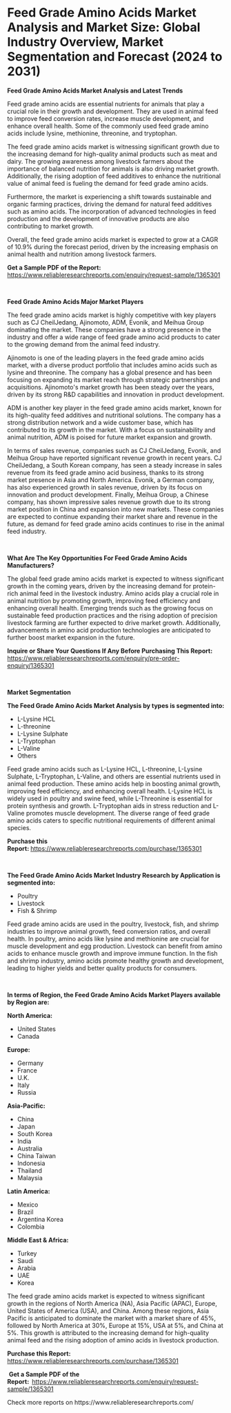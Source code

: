 <p><h1>Feed Grade Amino Acids Market Analysis and Market Size: Global Industry Overview, Market Segmentation and Forecast (2024 to 2031)</h1></p><p><strong>Feed Grade Amino Acids Market Analysis and Latest Trends</strong></p>
<p><p>Feed grade amino acids are essential nutrients for animals that play a crucial role in their growth and development. They are used in animal feed to improve feed conversion rates, increase muscle development, and enhance overall health. Some of the commonly used feed grade amino acids include lysine, methionine, threonine, and tryptophan.</p><p>The feed grade amino acids market is witnessing significant growth due to the increasing demand for high-quality animal products such as meat and dairy. The growing awareness among livestock farmers about the importance of balanced nutrition for animals is also driving market growth. Additionally, the rising adoption of feed additives to enhance the nutritional value of animal feed is fueling the demand for feed grade amino acids.</p><p>Furthermore, the market is experiencing a shift towards sustainable and organic farming practices, driving the demand for natural feed additives such as amino acids. The incorporation of advanced technologies in feed production and the development of innovative products are also contributing to market growth.</p><p>Overall, the feed grade amino acids market is expected to grow at a CAGR of 10.9% during the forecast period, driven by the increasing emphasis on animal health and nutrition among livestock farmers.</p></p>
<p><strong>Get a Sample PDF of the Report:&nbsp;</strong> <a href="https://www.reliableresearchreports.com/enquiry/request-sample/1365301">https://www.reliableresearchreports.com/enquiry/request-sample/1365301</a></p>
<p>&nbsp;</p>
<p><strong>Feed Grade Amino Acids Major Market Players</strong></p>
<p><p>The feed grade amino acids market is highly competitive with key players such as CJ CheilJedang, Ajinomoto, ADM, Evonik, and Meihua Group dominating the market. These companies have a strong presence in the industry and offer a wide range of feed grade amino acid products to cater to the growing demand from the animal feed industry.</p><p>Ajinomoto is one of the leading players in the feed grade amino acids market, with a diverse product portfolio that includes amino acids such as lysine and threonine. The company has a global presence and has been focusing on expanding its market reach through strategic partnerships and acquisitions. Ajinomoto's market growth has been steady over the years, driven by its strong R&D capabilities and innovation in product development.</p><p>ADM is another key player in the feed grade amino acids market, known for its high-quality feed additives and nutritional solutions. The company has a strong distribution network and a wide customer base, which has contributed to its growth in the market. With a focus on sustainability and animal nutrition, ADM is poised for future market expansion and growth.</p><p>In terms of sales revenue, companies such as CJ CheilJedang, Evonik, and Meihua Group have reported significant revenue growth in recent years. CJ CheilJedang, a South Korean company, has seen a steady increase in sales revenue from its feed grade amino acid business, thanks to its strong market presence in Asia and North America. Evonik, a German company, has also experienced growth in sales revenue, driven by its focus on innovation and product development. Finally, Meihua Group, a Chinese company, has shown impressive sales revenue growth due to its strong market position in China and expansion into new markets. These companies are expected to continue expanding their market share and revenue in the future, as demand for feed grade amino acids continues to rise in the animal feed industry.</p></p>
<p>&nbsp;</p>
<p><strong>What Are The Key Opportunities For Feed Grade Amino Acids Manufacturers?</strong></p>
<p><p>The global feed grade amino acids market is expected to witness significant growth in the coming years, driven by the increasing demand for protein-rich animal feed in the livestock industry. Amino acids play a crucial role in animal nutrition by promoting growth, improving feed efficiency and enhancing overall health. Emerging trends such as the growing focus on sustainable feed production practices and the rising adoption of precision livestock farming are further expected to drive market growth. Additionally, advancements in amino acid production technologies are anticipated to further boost market expansion in the future.</p></p>
<p><strong>Inquire or Share Your Questions If Any Before Purchasing This Report:</strong> <a href="https://www.reliableresearchreports.com/enquiry/pre-order-enquiry/1365301">https://www.reliableresearchreports.com/enquiry/pre-order-enquiry/1365301</a></p>
<p>&nbsp;</p>
<p><strong>Market Segmentation</strong></p>
<p><strong>The Feed Grade Amino Acids Market Analysis by types is segmented into:</strong></p>
<p><ul><li>L-Lysine HCL</li><li>L-threonine</li><li>L-Lysine Sulphate</li><li>L-Tryptophan</li><li>L-Valine</li><li>Others</li></ul></p>
<p><p>Feed grade amino acids such as L-Lysine HCL, L-threonine, L-Lysine Sulphate, L-Tryptophan, L-Valine, and others are essential nutrients used in animal feed production. These amino acids help in boosting animal growth, improving feed efficiency, and enhancing overall health. L-Lysine HCL is widely used in poultry and swine feed, while L-Threonine is essential for protein synthesis and growth. L-Tryptophan aids in stress reduction and L-Valine promotes muscle development. The diverse range of feed grade amino acids caters to specific nutritional requirements of different animal species.</p></p>
<p><strong>Purchase this Report:&nbsp;</strong><a href="https://www.reliableresearchreports.com/purchase/1365301">https://www.reliableresearchreports.com/purchase/1365301</a></p>
<p>&nbsp;</p>
<p><strong>The Feed Grade Amino Acids Market Industry Research by Application is segmented into:</strong></p>
<p><ul><li>Poultry</li><li>Livestock</li><li>Fish & Shrimp</li></ul></p>
<p><p>Feed grade amino acids are used in the poultry, livestock, fish, and shrimp industries to improve animal growth, feed conversion ratios, and overall health. In poultry, amino acids like lysine and methionine are crucial for muscle development and egg production. Livestock can benefit from amino acids to enhance muscle growth and improve immune function. In the fish and shrimp industry, amino acids promote healthy growth and development, leading to higher yields and better quality products for consumers.</p></p>
<p>&nbsp;</p>
<p><strong>In terms of Region, the Feed Grade Amino Acids Market Players available by Region are:</strong></p>
<p>
    <p> <strong> North America: </strong>
        <ul>
            <li>United States</li>
            <li>Canada</li>
        </ul>
        </p> 
    <p> <strong> Europe: </strong>
        <ul>
            <li>Germany</li>
            <li>France</li>
            <li>U.K.</li>
            <li>Italy</li>
            <li>Russia</li>
        </ul>
        </p> 
    <p> <strong> Asia-Pacific: </strong>
        <ul>
            <li>China</li>
            <li>Japan</li>
            <li>South Korea</li>
            <li>India</li>
            <li>Australia</li>
            <li>China Taiwan</li>
            <li>Indonesia</li>
            <li>Thailand</li>
            <li>Malaysia</li>
        </ul>
        </p> 
    <p> <strong> Latin America: </strong>
        <ul>
            <li>Mexico</li>
            <li>Brazil</li>
            <li>Argentina Korea</li>
            <li>Colombia</li>
        </ul>
        </p> 
    <p> <strong> Middle East & Africa: </strong>
        <ul>
            <li>Turkey</li>
            <li>Saudi</li>
            <li>Arabia</li>
            <li>UAE</li>
            <li>Korea</li>
        </ul>
    </p>
    </p>
<p><p>The feed grade amino acids market is expected to witness significant growth in the regions of North America (NA), Asia Pacific (APAC), Europe, United States of America (USA), and China. Among these regions, Asia Pacific is anticipated to dominate the market with a market share of 45%, followed by North America at 30%, Europe at 15%, USA at 5%, and China at 5%. This growth is attributed to the increasing demand for high-quality animal feed and the rising adoption of amino acids in livestock production.</p></p>
<p><strong>Purchase this Report: </strong><a href="https://www.reliableresearchreports.com/purchase/1365301">https://www.reliableresearchreports.com/purchase/1365301</a></p>
<p>&nbsp;<strong>Get a Sample PDF of the Report:&nbsp;&nbsp;</strong><a href="https://www.reliableresearchreports.com/enquiry/request-sample/1365301">https://www.reliableresearchreports.com/enquiry/request-sample/1365301</a></p>
<p><strong></strong></p>
<p>Check more reports on https://www.reliableresearchreports.com/</p>